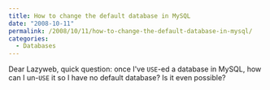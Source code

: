 ```yaml
---
title: How to change the default database in MySQL
date: "2008-10-11"
permalink: /2008/10/11/how-to-change-the-default-database-in-mysql/
categories:
  - Databases
---
```

Dear Lazyweb, quick question: once I've `USE`-ed a database in MySQL, how can I un-`USE` it so I have no default database? Is it even possible?
